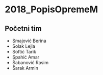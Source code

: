 # 2018_PopisOpremeM

## Početni tim
 - Smajović Berina
 - Solak Lejla
 - Softić Tarik
 - Spahić Amar
 - Šabanović Rasim
 - Šarak Armin  
 
